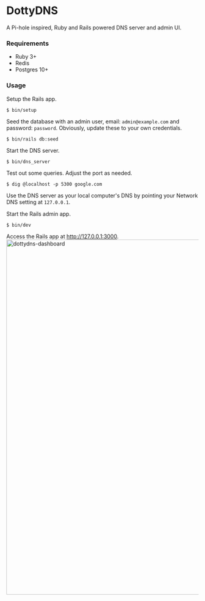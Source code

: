 # DottyDNS

A Pi-hole inspired, Ruby and Rails powered DNS server and admin UI.

### Requirements

- Ruby 3+
- Redis
- Postgres 10+

### Usage

Setup the Rails app.
```
$ bin/setup
```

Seed the database with an admin user, email: `admin@example.com` and password: `password`. Obviously, update these to your own credentials.
```
$ bin/rails db:seed
```

Start the DNS server.
```
$ bin/dns_server
```

Test out some queries. Adjust the port as needed.
```
$ dig @localhost -p 5300 google.com
```

Use the DNS server as your local computer's DNS by pointing your Network DNS setting at `127.0.0.1`.

Start the Rails admin app.
```
$ bin/dev
```

Access the Rails app at http://127.0.0.1:3000.
<img width="930" alt="dottydns-dashboard" src="https://github.com/bweave/dotty_dns/assets/6437945/d367bce5-96b1-463c-8d69-f84687a2b118">
